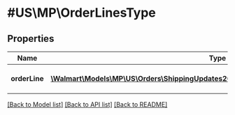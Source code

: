 # #US\MP\OrderLinesType

## Properties

Name | Type | Description | Notes
------------ | ------------- | ------------- | -------------
**orderLine** | [**\Walmart\Models\MP\US\Orders\ShippingUpdates200ResponseOrderOrderLinesOrderLineInner[]**](ShippingUpdates200ResponseOrderOrderLinesOrderLineInner.md) | A list of order lines in the order | [optional]


[[Back to Model list]](../) [[Back to API list]](../../Api/US/MP) [[Back to README]](../../README.md)
